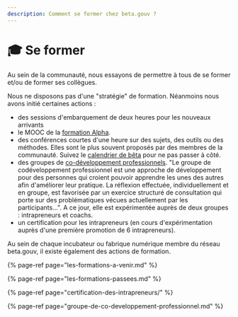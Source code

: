 ```yaml
---
description: Comment se former chez beta.gouv ?
---
```


# 🎓 Se former

Au sein de la communauté, nous essayons de permettre à tous de se former et/ou de former ses collègues.

Nous ne disposons pas d'une "stratégie" de formation. Néanmoins nous avons initié certaines actions : 

* des sessions d'embarquement de deux heures pour les nouveaux arrivants
* le MOOC de la [formation Alpha](https://beta.gouv.fr/alpha/mooc/). 
* des conférences courtes d'une heure sur des sujets, des outils ou des méthodes. Elles sont le plus souvent proposés par des membres de la communauté. Suivez le [calendrier de bêta](https://calendar.google.com/calendar/embed?src=0ieonqap1r5jeal5ugeuhoovlg%40group.calendar.google.com&ctz=Europe%2FParis) pour ne pas passer à côté. 
* des groupes de [co-développement professionnels](https://www.afcodev.com/le-codeveloppement/le-codeveloppement.html). "Le groupe de codéveloppement professionnel est une approche de développement pour des personnes qui croient pouvoir apprendre les unes des autres afin d'améliorer leur pratique. La réflexion effectuée, individuellement et en groupe, est favorisée par un exercice structuré de consultation qui porte sur des problématiques vécues actuellement par les participants...". A ce jour, elle est expérimentée auprès de deux groupes : intrapreneurs et coachs.
* un certification pour les intrapreneurs \(en cours d'expérimentation auprès d'une première promotion de 6 intrapreneurs\).

Au sein de chaque incubateur ou fabrique numérique membre du réseau beta.gouv, il existe également des actions de formation.

{% page-ref page="les-formations-a-venir.md" %}

{% page-ref page="les-formations-passees.md" %}

{% page-ref page="certification-des-intrapreneurs/" %}

{% page-ref page="groupe-de-co-developpement-professionnel.md" %}



